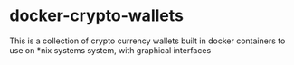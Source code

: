 # docker-crypto-wallets
This is a collection of crypto currency wallets built in docker containers to use on *nix systems system, with graphical interfaces

